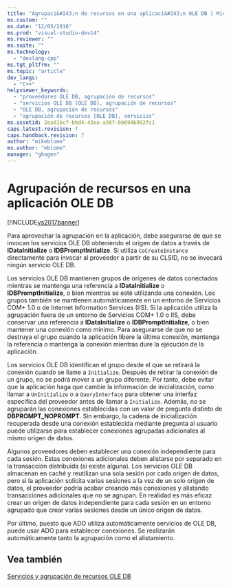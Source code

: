 ```yaml
---
title: "Agrupaci&#243;n de recursos en una aplicaci&#243;n OLE DB | Microsoft Docs"
ms.custom: ""
ms.date: "12/05/2016"
ms.prod: "visual-studio-dev14"
ms.reviewer: ""
ms.suite: ""
ms.technology: 
  - "devlang-cpp"
ms.tgt_pltfrm: ""
ms.topic: "article"
dev_langs: 
  - "C++"
helpviewer_keywords: 
  - "proveedores OLE DB, agrupación de recursos"
  - "servicios OLE DB [OLE DB], agrupación de recursos"
  - "OLE DB, agrupación de recursos"
  - "agrupación de recursos [OLE DB], servicios"
ms.assetid: 2ead1bcf-bbd4-43ea-a307-bb694b992fc1
caps.latest.revision: 7
caps.handback.revision: 7
author: "mikeblome"
ms.author: "mblome"
manager: "ghogen"
---
```

# Agrupaci&#243;n de recursos en una aplicaci&#243;n OLE DB
[!INCLUDE[vs2017banner](../../assembler/inline/includes/vs2017banner.md)]

Para aprovechar la agrupación en la aplicación, debe asegurarse de que se invocan los servicios OLE DB obteniendo el origen de datos a través de **IDataInitialize** o **IDBPromptInitialize**.  Si utiliza `CoCreateInstance` directamente para invocar al proveedor a partir de su CLSID, no se invocará ningún servicio OLE DB.  
  
 Los servicios OLE DB mantienen grupos de orígenes de datos conectados mientras se mantenga una referencia a **IDataInitialize** o **IDBPromptInitialize**, o bien mientras se esté utilizando una conexión.  Los grupos también se mantienen automáticamente en un entorno de Servicios COM\+ 1.0 o de Internet Information Services \(IIS\).  Si la aplicación utiliza la agrupación fuera de un entorno de Servicios COM\+ 1.0 o IIS, debe conservar una referencia a **IDataInitialize** o **IDBPromptInitialize**, o bien mantener una conexión como mínimo.  Para asegurarse de que no se destruya el grupo cuando la aplicación libere la última conexión, mantenga la referencia o mantenga la conexión mientras dure la ejecución de la aplicación.  
  
 Los servicios OLE DB identifican el grupo desde el que se retirará la conexión cuando se llame a `Initialize`.  Después de retirar la conexión de un grupo, no se podrá mover a un grupo diferente.  Por tanto, debe evitar que la aplicación haga que cambie la información de inicialización, como llamar a `UnInitialize` o a `QueryInterface` para obtener una interfaz específica del proveedor antes de llamar a `Initialize`.  Además, no se agruparán las conexiones establecidas con un valor de pregunta distinto de **DBPROMPT\_NOPROMPT**.  Sin embargo, la cadena de inicialización recuperada desde una conexión establecida mediante pregunta al usuario puede utilizarse para establecer conexiones agrupadas adicionales al mismo origen de datos.  
  
 Algunos proveedores deben establecer una conexión independiente para cada sesión.  Estas conexiones adicionales deben alistarse por separado en la transacción distribuida \(si existe alguna\).  Los servicios OLE DB almacenan en caché y reutilizan una sola sesión por cada origen de datos, pero si la aplicación solicita varias sesiones a la vez de un solo origen de datos, el proveedor podría acabar creando más conexiones y alistando transacciones adicionales que no se agrupan.  En realidad es más eficaz crear un origen de datos independiente para cada sesión en un entorno agrupado que crear varias sesiones desde un único origen de datos.  
  
 Por último, puesto que ADO utiliza automáticamente servicios de OLE DB, puede usar ADO para establecer conexiones. Se realizarán automáticamente tanto la agrupación como el alistamiento.  
  
## Vea también  
 [Servicios y agrupación de recursos OLE DB](../../data/oledb/ole-db-resource-pooling-and-services.md)